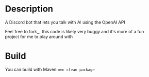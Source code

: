 # Description
A Discord bot that lets you talk with AI using the OpenAI API

Feel free to fork,,, this code is likely very buggy and it's more of a fun project for me to play around with

# Build
You can build with Maven
`mvn clean package`
